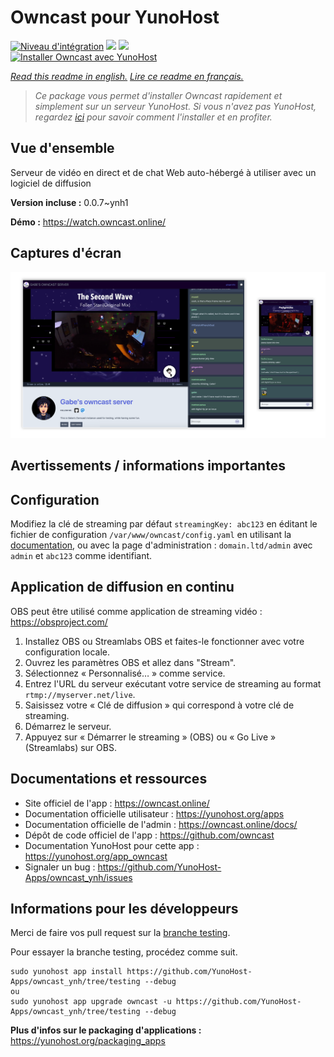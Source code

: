 # Owncast pour YunoHost

[![Niveau d'intégration](https://dash.yunohost.org/integration/owncast.svg)](https://dash.yunohost.org/appci/app/owncast) ![](https://ci-apps.yunohost.org/ci/badges/owncast.status.svg) ![](https://ci-apps.yunohost.org/ci/badges/owncast.maintain.svg)  
[![Installer Owncast avec YunoHost](https://install-app.yunohost.org/install-with-yunohost.svg)](https://install-app.yunohost.org/?app=owncast)

*[Read this readme in english.](./README.md)*
*[Lire ce readme en français.](./README_fr.md)*

> *Ce package vous permet d'installer Owncast rapidement et simplement sur un serveur YunoHost.
Si vous n'avez pas YunoHost, regardez [ici](https://yunohost.org/#/install) pour savoir comment l'installer et en profiter.*

## Vue d'ensemble

Serveur de vidéo en direct et de chat Web auto-hébergé à utiliser avec un logiciel de diffusion

**Version incluse :** 0.0.7~ynh1

**Démo :** https://watch.owncast.online/

## Captures d'écran

![](./doc/screenshots/owncast-screenshot.png)

## Avertissements / informations importantes

## Configuration

Modifiez la clé de streaming par défaut `streamingKey: abc123` en éditant le fichier de configuration `/var/www/owncast/config.yaml` en utilisant la [documentation](https://owncast.online/docs/), ou avec la page d'administration : `domain.ltd/admin` avec `admin` et `abc123` comme identifiant. 

## Application de diffusion en continu

OBS peut être utilisé comme application de streaming vidéo : https://obsproject.com/

1. Installez OBS ou Streamlabs OBS et faites-le fonctionner avec votre configuration locale.
1. Ouvrez les paramètres OBS et allez dans "Stream".
1. Sélectionnez « Personnalisé… » comme service.
1. Entrez l'URL du serveur exécutant votre service de streaming au format `rtmp://myserver.net/live`.
1. Saisissez votre « Clé de diffusion » qui correspond à votre clé de streaming.
1. Démarrez le serveur.
1. Appuyez sur « Démarrer le streaming » (OBS) ou « Go Live » (Streamlabs) sur OBS. 
## Documentations et ressources

* Site officiel de l'app : https://owncast.online/
* Documentation officielle utilisateur : https://yunohost.org/apps
* Documentation officielle de l'admin : https://owncast.online/docs/
* Dépôt de code officiel de l'app : https://github.com/owncast
* Documentation YunoHost pour cette app : https://yunohost.org/app_owncast
* Signaler un bug : https://github.com/YunoHost-Apps/owncast_ynh/issues

## Informations pour les développeurs

Merci de faire vos pull request sur la [branche testing](https://github.com/YunoHost-Apps/owncast_ynh/tree/testing).

Pour essayer la branche testing, procédez comme suit.
```
sudo yunohost app install https://github.com/YunoHost-Apps/owncast_ynh/tree/testing --debug
ou
sudo yunohost app upgrade owncast -u https://github.com/YunoHost-Apps/owncast_ynh/tree/testing --debug
```

**Plus d'infos sur le packaging d'applications :** https://yunohost.org/packaging_apps